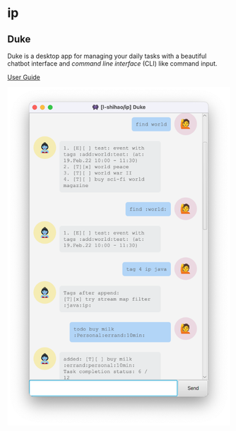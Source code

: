 # ip
## Duke 
Duke is a desktop app for managing your daily tasks with a beautiful chatbot interface and _command line interface_ (CLI) like command input.

[User Guide](./UserGuide.md)

![img](./UI.png)
